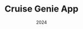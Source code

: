 ---
#preview
title: Cruise Genie App
image: /images/Portfolio/Cruise Genie/CruiseGenie-Cover.webp
category: Creative Design & Social Media
date: 2024

#params
layout: "six"

#full details
introTitle: Cruise <span class="mil-thin">Genie</span>
fullImage: /images/Portfolio/Cruise Genie/Hero-min.webp
details:
    - label: "Client:"
      value: "Cruise Genie App"

    - label: "Service:"
      value: "Creative Design & Social Media Management"

    - label: "Date:"
      value: "2024"

description:
    enabled: 1
    title: Growth by design, virality by strategy!
    content: "
      <p>For Cruise Genie, we delivered a bold and data-driven social media strategy with one clear goal: to boost app downloads. Our campaign combined UGC production, influencer marketing, and even the creation of AI-generated influencers to drive interest and engagement.</p>
      <p>We supported this with targeted Dark Ads, striking billboard campaigns, and a unified visual language to connect cruise travelers worldwide with the app—wherever their journey begins.</p>
    "

gallery: 
    enabled: 1
    items:
        - image: /images/Portfolio/Cruise Genie/1-1-min.webp
          alt: "Cruise Genie App Marketing"

        - image: /images/Portfolio/Cruise Genie/1-2-min.webp
          alt: "Cruise Genie Social Strategy"

        - image: /images/Portfolio/Cruise Genie/1-3-min.webp
          alt: "Cruise Genie Influencer Campaign"

        - image: /images/Portfolio/Cruise Genie/1-4-min.webp
          alt: "Cruise Genie Dark Ads"

gallery2: 
    enabled: 1
    items:
        - image: /images/Portfolio/Cruise Genie/2-1-min.webp
          alt: "Cruise Genie AI Influencers"

        - image: /images/Portfolio/Cruise Genie/2-2-min.webp
          alt: "Cruise Genie Billboard Campaign"

        - image: /images/Portfolio/Cruise Genie/2-3-min.webp
          alt: "Cruise Genie App Downloads"
---